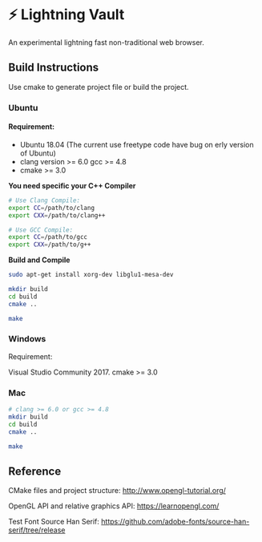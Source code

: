 # ⚡ Lightning Vault 
<!-- [![Build Status](https://travis-ci.org/czyang/lightning-vault.svg?branch=master)](https://travis-ci.org/czyang/lightning-vault) -->

An experimental lightning fast non-traditional web browser. 

## Build Instructions

Use cmake to generate project file or build the project.

### Ubuntu

#### Requirement: 

* Ubuntu 18.04 (The current use freetype code have bug on erly version of Ubuntu)
* clang version >= 6.0 gcc >= 4.8
* cmake >= 3.0

**You need specific your C++ Compiler**
``` bash
# Use Clang Compile:
export CC=/path/to/clang
export CXX=/path/to/clang++

# Use GCC Compile:
export CC=/path/to/gcc
export CXX=/path/to/g++
```
**Build and Compile**
``` bash
sudo apt-get install xorg-dev libglu1-mesa-dev

mkdir build
cd build
cmake ..

make
```

### Windows

Requirement: 

Visual Studio Community 2017. cmake >= 3.0

### Mac
``` bash
# clang >= 6.0 or gcc >= 4.8
mkdir build
cd build
cmake ..

make
```


## Reference

CMake files and project structure: http://www.opengl-tutorial.org/

OpenGL API and relative graphics API: https://learnopengl.com/

Test Font Source Han Serif: https://github.com/adobe-fonts/source-han-serif/tree/release